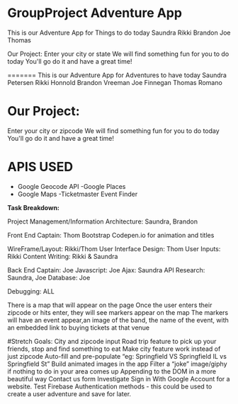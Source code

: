 
# GroupProject Adventure App
This is our Adventure App for Things to do today
Saundra Rikki Brandon Joe Thomas

Our Project:
Enter your city or state
We will find something fun for you to do today
You'll go do it and have a great time!

=======
This is our Adventure App for Adventures to have today
Saundra Petersen Rikki Honnold Brandon Vreeman Joe Finnegan Thomas Romano

# Our Project:
Enter your city or zipcode
We will find something fun for you to do today
You'll go do it and have a great time!

# APIS USED
- Google Geocode API
-Google Places
- Google Maps
-Ticketmaster Event Finder 

**Task Breakdown:**

Project Management/Information Architecture: Saundra, Brandon

Front End Captain: Thom
Bootstrap
Codepen.io for animation and titles


WireFrame/Layout: Rikki/Thom
User Interface Design: Thom
User Inputs: Rikki 
Content Writing: Rikki & Saundra

Back End Captain: Joe
Javascript: Joe
Ajax: Saundra 
API Research: Saundra, Joe
Database: Joe

Debugging: ALL 

There is a map that will appear on the page
Once the user enters their zipcode or hits enter,  they will see markers appear on the map
The markers will have an event appear,an image of the band, the name of the event, with an embedded link to buying tickets at that venue



#Stretch Goals: 
City and zipcode input
Road trip feature to pick up your friends, stop and find something to eat
Make city feature work instead of just zipcode
Auto-fill and pre-populate “eg: Springfield VS Springfield IL vs Springfield St”
Build animated images in the app
Filter a “joke” image/giphy if nothing to do in your area comes up
Appending to the DOM in a more beautiful way
Contact us form 
Investigate Sign in With Google Account for a website.
Test Firebase Authentication methods - this could be used to create a user adventure and save for later.




